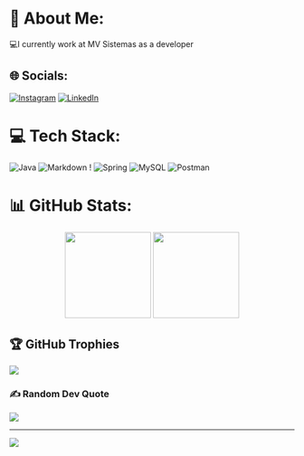 # 💫 About Me:
💻I currently work at MV Sistemas as a developer


## 🌐 Socials:
[![Instagram](https://img.shields.io/badge/Instagram-%23E4405F.svg?logo=Instagram&logoColor=white)](https://www.instagram.com/mto_liveira/)
[![LinkedIn](https://img.shields.io/badge/LinkedIn-%230077B5.svg?logo=linkedin&logoColor=white)](https://www.linkedin.com/in/jose-milton-de-oliveira-neto-102089220/) 

# 💻 Tech Stack:
![Java](https://img.shields.io/badge/java-%23ED8B00.svg?style=plastic&logo=java&logoColor=white) ![Markdown](https://img.shields.io/badge/markdown-%23000000.svg?style=plastic&logo=markdown&logoColor=white) !  ![Spring](https://img.shields.io/badge/spring-%236DB33F.svg?style=plastic&logo=spring&logoColor=white) ![MySQL](https://img.shields.io/badge/mysql-%2300f.svg?style=plastic&logo=mysql&logoColor=white) ![Postman](https://img.shields.io/badge/Postman-FF6C37?style=plastic&logo=postman&logoColor=white)
# 📊 GitHub Stats:
<div align="center">
   <img height="152em" src="https://github-readme-stats.vercel.app/api?username=Noltim&theme=midnight-purple&hide_border=false&include_all_commits=true&count_private=true"/>
     <img height="152em" src="https://github-readme-stats.vercel.app/api/top-langs/?username=Noltim&theme=midnight-purple&hide_border=false&include_all_commits=true&count_private=true&layout=compact"/>
</div>

## 🏆 GitHub Trophies
![](https://github-profile-trophy.vercel.app/?username=Noltim&theme=radical&no-frame=false&no-bg=false&margin-w=4)

### ✍️ Random Dev Quote
![](https://quotes-github-readme.vercel.app/api?type=horizontal&theme=radical)

---
[![](https://visitcount.itsvg.in/api?id=Noltim&icon=7&color=3)](https://visitcount.itsvg.in)


